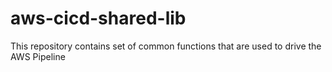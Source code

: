 # aws-cicd-shared-lib
This repository contains set of common functions that are used to drive the AWS Pipeline
